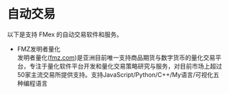 # 自动交易

以下是支持 FMex 的自动交易软件和服务。

 - FMZ发明者量化<br>发明者量化(<a href='https://www.fmz.com/'>fmz.com</a>)是亚洲目前唯一支持商品期货与数字货币的量化交易平台，专注于量化软件平台开发和量化交易策略研究与服务，对目前市场上超过50家主流交易所提供支持。支持JavaScript/Python/C++/My语言/可视化五种编程语言